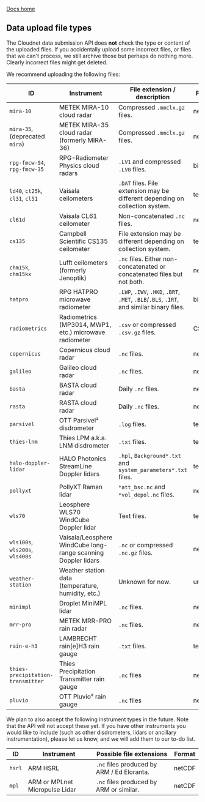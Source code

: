[Docs home](https://docs.cloudnet.fmi.fi)

## Data upload file types

The Cloudnet data submission API does **not** check the type or content of the uploaded files.
If you accidentally upload some incorrect files, or files that we can't process,
we still archive those but perhaps do nothing more. Clearly incorrect files might
get deleted.

We recommend uploading the following files:

| ID                                | Instrument                                                    | File extension / description                                                             | Format  |
| --------------------------------- | ------------------------------------------------------------- | ---------------------------------------------------------------------------------------- | ------- |
| `mira-10`                         | METEK MIRA-10 cloud radar                                     | Compressed `.mmclx.gz` files.                                                            | netCDF  |
| `mira-35`, (deprecated `mira`)    | METEK MIRA-35 cloud radar (formerly MIRA-36)                  | Compressed `.mmclx.gz` files.                                                            | netCDF  |
| `rpg-fmcw-94`, `rpg-fmcw-35`      | RPG-Radiometer Physics cloud radars                           | `.LV1` and compressed `.LV0` files.                                                      | binary  |
| `ld40`, `ct25k`, `cl31`, `cl51`   | Vaisala ceilometers                                           | `.DAT` files. File extension may be different depending on collection system.            | text    |
| `cl61d`                           | Vaisala CL61 ceilometer                                       | Non-concatenated `.nc` files.                                                            | netCDF  |
| `cs135`                           | Campbell Scientific CS135 ceilometer                          | File extension may be different depending on collection system.                          | text    |
| `chm15k`, `chm15kx`               | Lufft ceilometers (formerly Jenoptik)                         | `.nc` files. Either non-concatenated or concatenated files but not both.                 | netCDF  |
| `hatpro`                          | RPG HATPRO microwave radiometer                               | `.LWP`, `.IWV`, `.HKD`, `.BRT`, `.MET`, `.BLB`/`.BLS`, `.IRT`, and similar binary files. | binary  |
| `radiometrics`                    | Radiometrics (MP3014, MWP1, etc.) microwave radiometer        | `.csv` or compressed `.csv.gz` files.                                                    | CSV     |
| `copernicus`                      | Copernicus cloud radar                                        | `.nc` files.                                                                             | netCDF  |
| `galileo`                         | Galileo cloud radar                                           | `.nc` files.                                                                             | netCDF  |
| `basta`                           | BASTA cloud radar                                             | Daily `.nc` files.                                                                       | netCDF  |
| `rasta`                           | RASTA cloud radar                                             | Daily `.nc` files.                                                                       | netCDF  |
| `parsivel`                        | OTT Parsivel² disdrometer                                     | `.log` files.                                                                            | text    |
| `thies-lnm`                       | Thies LPM a.k.a. LNM disdrometer                              | `.txt` files.                                                                            | text    |
| `halo-doppler-lidar`              | HALO Photonics StreamLine Doppler lidars                      | `.hpl`, `Background*.txt` and `system_parameters*.txt` files.                            | text    |
| `pollyxt`                         | PollyXT Raman lidar                                           | `*att_bsc.nc` and `*vol_depol.nc` files.                                                 | netCDF  |
| `wls70`                           | Leosphere WLS70 WindCube Doppler lidar                        | Text files.                                                                              | text    |
| `wls100s`, `wls200s`, `wls400s`   | Vaisala/Leosphere WindCube long-range scanning Doppler lidars | `.nc` or compressed `.nc.gz` files.                                                      | netCDF  |
| `weather-station`                 | Weather station data (temperature, humidity, etc.)            | Unknown for now.                                                                         | unknown |
| `minimpl`                         | Droplet MiniMPL lidar                                         | `.nc` files.                                                                             | netCDF  |
| `mrr-pro`                         | METEK MRR-PRO rain radar                                      | `.nc` files.                                                                             | netCDF  |
| `rain-e-h3`                       | LAMBRECHT rain[e]H3 rain gauge                                | `.txt` files.                                                                            | text    |
| `thies-precipitation-transmitter` | Thies Precipitation Transmitter rain gauge                    | `.nc` files                                                                              | netCDF  |
| `pluvio`                          | OTT Pluvio² rain gauge                                        | `.nc` files                                                                              | netCDF  |

We plan to also accept the following instrument types in the future. Note that the API will not accept these yet.
If you have other instruments you would like to include (such as other disdrometers, lidars or ancillary instrumentation), please
let us know, and we will add them to our to-do list.

| ID     | Instrument                     | Possible file extensions                   | Format |
| ------ | ------------------------------ | ------------------------------------------ | ------ |
| `hsrl` | ARM HSRL                       | `.nc` files produced by ARM / Ed Eloranta. | netCDF |
| `mpl`  | ARM or MPLnet Micropulse Lidar | `.nc` files produced by ARM or similar.    | netCDF |
